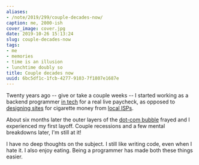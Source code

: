 ```yaml
---
aliases:
- /note/2019/299/couple-decades-now/
caption: me, 2000-ish
cover_image: cover.jpg
date: 2019-10-26 15:13:24
slug: couple-decades-now
tags:
- me
- memories
- time is an illusion
- lunchtime doubly so
title: Couple decades now
uuid: 6bc5df1c-1fcb-4277-9103-7f1807e1687e
---
```


Twenty years ago -- give or take a couple weeks -- I started working as a backend programmer [in tech][] for a
real live paycheck, as opposed to [designing sites][] for cigarette money from [local ISPs][].

[in tech]: https://web.archive.org/web/20001018153353/http://www.cmiworldwide.com/
[designing sites]: https://web.archive.org/web/19980703072855/http://www.plazma.net/
[local ISPs]: http://l7.net/

About six months later the outer layers of the [dot-com bubble][] frayed and I
experienced my first layoff. Couple recessions and a few mental breakdowns later, I'm still at it!

[dot-com bubble]: https://ideas.ted.com/an-eye-opening-look-at-the-dot-com-bubble-of-2000-and-how-it-shapes-our-lives-today/

I have no deep thoughts on the subject. I still like writing code, even when I hate it. I also enjoy eating.
Being a programmer has made both these things easier.